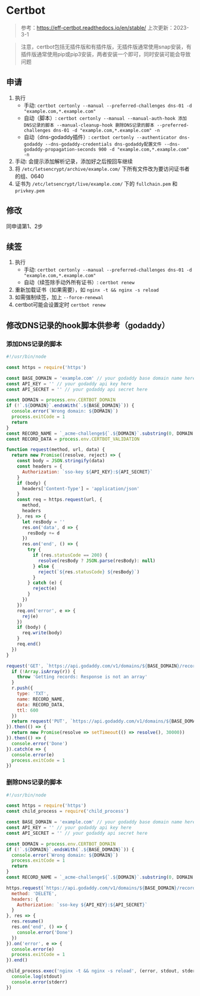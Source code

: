 # Certbot

> 参考：https://eff-certbot.readthedocs.io/en/stable/
> 上次更新：2023-3-1

> 注意，certbot包括无插件版和有插件版，无插件版通常使用snap安装，有插件版通常使用pip或pip3安装，两者安装一个即可，同时安装可能会导致问题

## 申请

1. 执行
    - 手动: `certbot certonly --manual --preferred-challenges dns-01 -d "example.com,*.example.com"`
    - 自动（脚本）: `certbot certonly --manual --manual-auth-hook 添加DNS记录的脚本 --manual-cleanup-hook 删除DNS记录的脚本 --preferred-challenges dns-01 -d "example.com,*.example.com" -n`
    - 自动（dns-godaddy插件）: `certbot certonly --authenticator dns-godaddy --dns-godaddy-credentials dns-godaddy配置文件 --dns-godaddy-propagation-seconds 900 -d "example.com,*.example.com" -n`
2. 手动: 会提示添加解析记录，添加好之后按回车继续
3. 将 `/etc/letsencrypt/archive/example.com/` 下所有文件改为要访问证书者的组、0640
4. 证书为 `/etc/letsencrypt/live/example.com/` 下的 `fullchain.pem` 和 `privkey.pem`

## 修改

同申请第1、2步

## 续签

1. 执行
    - 手动: `certbot certonly --manual --preferred-challenges dns-01 -d "example.com,*.example.com"`
    - 自动（续签除手动外所有证书）: `certbot renew`
2. 重新加载证书（如果需要），如 `nginx -t && nginx -s reload`
3. 如需强制续签，加上 `--force-renewal`
4. certbot可能会设置定时 `certbot renew`

## 修改DNS记录的hook脚本供参考（godaddy）

### 添加DNS记录的脚本

```javascript
#!/usr/bin/node

const https = require('https')

const BASE_DOMAIN = 'example.com' // your godaddy base domain name here
const API_KEY = '' // your godaddy api key here
const API_SECRET = '' // your godaddy api secret here

const DOMAIN = process.env.CERTBOT_DOMAIN
if (!`.${DOMAIN}`.endsWith(`.${BASE_DOMAIN}`)) {
  console.error(`Wrong domain: ${DOMAIN}`)
  process.exitCode = 1
  return
}
const RECORD_NAME = `_acme-challenge${`.${DOMAIN}`.substring(0, DOMAIN.length - BASE_DOMAIN.length)}`
const RECORD_DATA = process.env.CERTBOT_VALIDATION

function request(method, url, data) {
  return new Promise((resolve, reject) => {
    const body = JSON.stringify(data)
    const headers = {
      Authorization: `sso-key ${API_KEY}:${API_SECRET}`
    }
    if (body) {
      headers['Content-Type'] = 'application/json'
    }
    const req = https.request(url, {
      method,
      headers
    }, res => {
      let resBody = ''
      res.on('data', d => {
        resBody += d
      })
      res.on('end', () => {
        try {
          if (res.statusCode == 200) {
            resolve(resBody ? JSON.parse(resBody): null)
          } else {
            reject(`${res.statusCode} ${resBody}`)
          }
        } catch (e) {
          reject(e)
        }
      })
    })
    req.on('error', e => {
      rej(e)
    })
    if (body) {
      req.write(body)
    }
    req.end()
  })
}

request('GET', `https://api.godaddy.com/v1/domains/${BASE_DOMAIN}/records/TXT/${RECORD_NAME}`).then(r => {
  if (!Array.isArray(r)) {
    throw 'Getting records: Response is not an array'
  }
  r.push({
    type: 'TXT',
    name: RECORD_NAME,
    data: RECORD_DATA,
    ttl: 600
  })
  return request('PUT', `https://api.godaddy.com/v1/domains/${BASE_DOMAIN}/records/TXT/${RECORD_NAME}`, r)
}).then(() => {
  return new Promise(resolve => setTimeout(() => resolve(), 30000))
}).then(() => {
  console.error('Done')
}).catch(e => {
  console.error(e)
  process.exitCode = 1
})
```

### 删除DNS记录的脚本

```javascript
#!/usr/bin/node

const https = require('https')
const child_process = require('child_process')

const BASE_DOMAIN = 'example.com' // your godaddy base domain name here
const API_KEY = '' // your godaddy api key here
const API_SECRET = '' // your godaddy api secret here

const DOMAIN = process.env.CERTBOT_DOMAIN
if (!`.${DOMAIN}`.endsWith(`.${BASE_DOMAIN}`)) {
  console.error(`Wrong domain: ${DOMAIN}`)
  process.exitCode = 1
  return
}
const RECORD_NAME = `_acme-challenge${`.${DOMAIN}`.substring(0, DOMAIN.length - BASE_DOMAIN.length)}`

https.request(`https://api.godaddy.com/v1/domains/${BASE_DOMAIN}/records/TXT/${RECORD_NAME}`, {
  method: 'DELETE',
  headers: {
    Authorization: `sso-key ${API_KEY}:${API_SECRET}`
  }
}, res => {
  res.resume()
  res.on('end', () => {
    console.error('Done')
  })
}).on('error', e => {
  console.error(e)
  process.exitCode = 1
}).end()

child_process.exec('nginx -t && nginx -s reload', (error, stdout, stderr) => {
  console.log(stdout)
  console.error(stderr)
})
```
